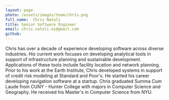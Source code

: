 ```yaml
---
layout: page
photo: /assets/images/team/chris.png
full_name:  Chris Natali
title: Senior Software Engineer
email: chris.natali.ei@gmail.com
github: 
---
```

Chris has over a decade of experience developing software across diverse industries.  His current work focuses on developing analytical tools in support of infrastructure planning and sustainable development.  Applications of these tools include facility location and network planning.  Prior to his work at the Earth Institute, Chris developed systems in support of credit risk modeling at Standard and Poor's.  He started his career developing navigation software at a startup.  Chris graduated Summa Cum Laude from CUNY - Hunter College with majors in Computer Science and Geography.  He received his Master's in Computer Science from NYU.
